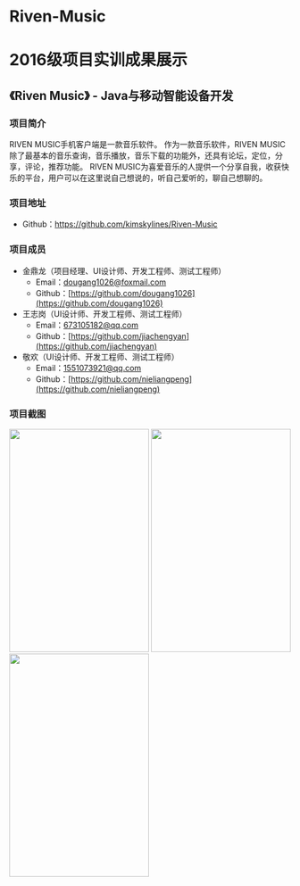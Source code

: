 # Riven-Music

# 2016级项目实训成果展示 

## 《Riven Music》 - Java与移动智能设备开发

### 项目简介

RIVEN MUSIC手机客户端是一款音乐软件。
作为一款音乐软件，RIVEN MUSIC除了最基本的音乐查询，音乐播放，音乐下载的功能外，还具有论坛，定位，分享，评论，推荐功能。
RIVEN MUSIC为喜爱音乐的人提供一个分享自我，收获快乐的平台，用户可以在这里说自己想说的，听自己爱听的，聊自己想聊的。

### 项目地址
- Github：https://github.com/kimskylines/Riven-Music

### 项目成员

- 金鼎龙（项目经理、UI设计师、开发工程师、测试工程师）
  - Email：[dougang1026@foxmail.com](mailto:dougang1026@foxmail.com) 
  - Github：[https://github.com/dougang1026](https://github.com/dougang1026)
- 王志岗（UI设计师、开发工程师、测试工程师）
  - Email：[673105182@qq.com](mailto:673105182@qq.com)
  - Github：[https://github.com/jiachengyan](https://github.com/jiachengyan)
- 敬欢（UI设计师、开发工程师、测试工程师）
  - Email：[1551073921@qq.com](mailto:1551073921@qq.com)
  - Github：[https://github.com/nieliangpeng](https://github.com/nieliangpeng)
  
### 项目截图

<p>
<img src="./image/logo-欢迎页.png" width=250 height=400 />
<img src="./image/首页.jpg" width=250 height=400 />
<img src="./image/ta的帖子.png" width=250 height=400 />
</p>
